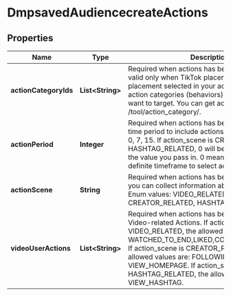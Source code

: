 # DmpsavedAudiencecreateActions

## Properties
Name | Type | Description | Notes
------------ | ------------- | ------------- | -------------
**actionCategoryIds** | **List&lt;String&gt;** | Required when actions has been specified and valid only when TikTok placement is the only placement selected in your ad group. IDs of the action categories (behaviors) or hashtags that you want to target. You can get action category IDs via /tool/action_category/. |  [optional]
**actionPeriod** | **Integer** | Required when actions has been specified. The time period to include actions from. Enum values: 0, 7, 15. If action_scene is CREATOR_RELATED or HASHTAG_RELATED, 0 will be used regardless of the value you pass in. 0 means that there is no definite timeframe to select actions from. |  [optional]
**actionScene** | **String** | Required when actions has been specified. Where you can collect information about user actions. Enum values: VIDEO_RELATED, CREATOR_RELATED, HASHTAG_RELATED. |  [optional]
**videoUserActions** | **List&lt;String&gt;** | Required when actions has been specified. Video-related Actions. If action_scene is VIDEO_RELATED, the allowed values are: WATCHED_TO_END,LIKED,COMMENTED,SHARED. If action_scene is CREATOR_RELATED, the allowed values are: FOLLOWING, VIEW_HOMEPAGE. If action_scene is HASHTAG_RELATED, the allowed value is VIEW_HASHTAG. |  [optional]
